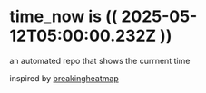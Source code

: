 # time_now is (( 2025-05-12T05:00:00.232Z ))

an automated repo that shows the currnent time

inspired by [breakingheatmap](https://github.com/breakingheatmap/breakingheatmap)